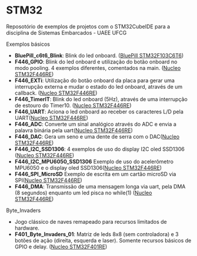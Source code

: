 # STM32
Reposotório de exemplos de projetos com o STM32CubeIDE para a disciplina de Sistemas Embarcados - UAEE UFCG

Exemplos básicos
- **BluePill_c6t6_Blink**: Blink do led onboard. (<ins>BluePill STM32F103C6T6</ins>)
- **F446_GPIO**: Blink do led onboard e utilização do botão onboard no modo pooling. 4 exemplos diferentes, comentados na main. (<ins>Nucleo STM32F446RE</ins>)
- **F446_EXTi**: Utilização do botão onboard da placa para gerar uma interrupção externa e mudar o estado do led onboard, através de um callback. (<ins>Nucleo STM32F446RE</ins>)
- **F446_TimerIT**: Blink do led onboard (5Hz), através de uma interrupção de estouro do Timer10. (<ins>Nucleo STM32F446RE</ins>)
- **F446_UART**: Aciona o led onboard ao receber os caracteres L/D pela UART(<ins>Nucleo STM32F446RE</ins>)
- **F446_ADC**: Converte um sinal analógico através do ADC e envia a palavra binária pela uart(<ins>Nucleo STM32F446RE</ins>)
- **F446_DAC**: Gera um seno e uma dente de serra com o DAC(<ins>Nucleo STM32F446RE</ins>)
- **F446_I2C_SSD1306**: 4 exemplos de uso do display I2C oled SSD1306 (<ins>Nucleo STM32F446RE</ins>)
- **F446_I2C_MPU6050_SSD1306** Exemplo de uso do acelerômetro MPU6050 e o display oled SSD1306(<ins>Nucleo STM32F446RE</ins>)
- **F446_SPI_MicroSD** Exemplo de escrita em um cartão microSD via SPI(<ins>Nucleo STM32F446RE</ins>)
- **F446_DMA**: Transmissão de uma mensagem longa via uart, pela DMA (8 segundos) enquanto um led pisca no while(1) (<ins>Nucleo STM32F446RE</ins>)

Byte_Invaders
- Jogo clássico de naves remapeado para recursos limitados de hardware.
- **F401_Byte_Invaders_01**: Matriz de leds 8x8 (sem controladora) e 3 botões de ação (direita, esquerda e laser). Somente recursos básicos de GPIO e delay. (<ins>Nucleo STM32F401RE</ins>)
